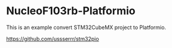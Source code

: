 # NucleoF103rb-Platformio
This is an example convert STM32CubeMX project to Platformio.

https://github.com/ussserrr/stm32pio
